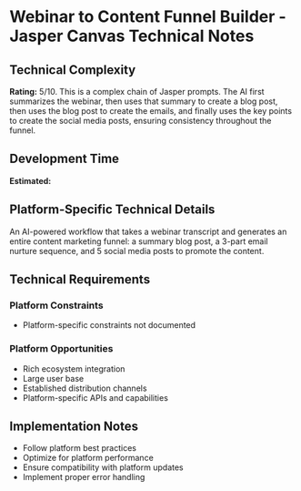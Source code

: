 # Webinar to Content Funnel Builder - Jasper Canvas Technical Notes

## Technical Complexity
**Rating:** 5/10. This is a complex chain of Jasper prompts. The AI first summarizes the webinar, then uses that summary to create a blog post, then uses the blog post to create the emails, and finally uses the key points to create the social media posts, ensuring consistency throughout the funnel.

## Development Time
**Estimated:** 

## Platform-Specific Technical Details
An AI-powered workflow that takes a webinar transcript and generates an entire content marketing funnel: a summary blog post, a 3-part email nurture sequence, and 5 social media posts to promote the content.

## Technical Requirements

### Platform Constraints
- Platform-specific constraints not documented

### Platform Opportunities
- Rich ecosystem integration
- Large user base
- Established distribution channels
- Platform-specific APIs and capabilities

## Implementation Notes
- Follow platform best practices
- Optimize for platform performance
- Ensure compatibility with platform updates
- Implement proper error handling
